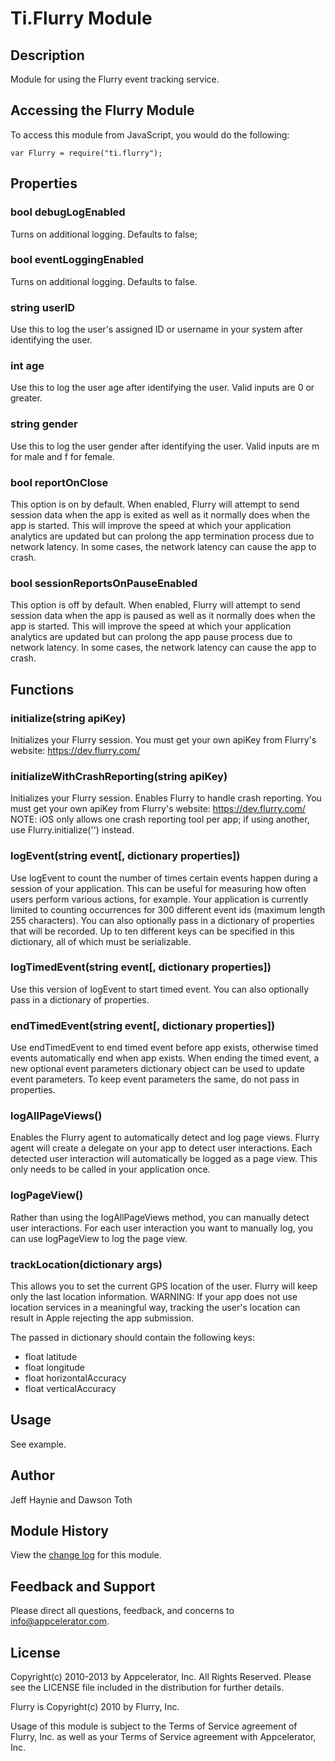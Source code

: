 # Ti.Flurry Module

## Description
Module for using the Flurry event tracking service.

## Accessing the Flurry Module
To access this module from JavaScript, you would do the following:

	var Flurry = require("ti.flurry");

## Properties

### bool debugLogEnabled
Turns on additional logging. Defaults to false;

### bool eventLoggingEnabled
Turns on additional logging. Defaults to false.

### string userID
Use this to log the user's assigned ID or username in your system after identifying the user. 

### int age
Use this to log the user age after identifying the user. Valid inputs are 0 or greater. 

### string gender
Use this to log the user gender after identifying the user. Valid inputs are m for male and f for female. 

### bool reportOnClose
This option is on by default. When enabled, Flurry will attempt to send session data when the app is exited as well as
it normally does when the app is started. This will improve the speed at which your application analytics are updated
but can prolong the app termination process due to network latency. In some cases, the network latency can cause the
app to crash.

### bool sessionReportsOnPauseEnabled
This option is off by default. When enabled, Flurry will attempt to send session data when the app is paused as well as
it normally does when the app is started. This will improve the speed at which your application analytics are updated
but can prolong the app pause process due to network latency. In some cases, the network latency can cause the app to
crash.

## Functions

### initialize(string apiKey)
Initializes your Flurry session. You must get your own apiKey from Flurry's website: https://dev.flurry.com/

### initializeWithCrashReporting(string apiKey)
Initializes your Flurry session. Enables Flurry to handle crash reporting. You must get your own apiKey from Flurry's website: https://dev.flurry.com/
NOTE: iOS only allows one crash reporting tool per app; if using another, use Flurry.initialize('<key>') instead.

### logEvent(string event[, dictionary properties])
Use logEvent to count the number of times certain events happen during a session of your application. This can be useful
for measuring how often users perform various actions, for example. Your application is currently limited to counting
occurrences for 300 different event ids (maximum length 255 characters). You can also optionally pass in a dictionary of
properties that will be recorded. Up to ten different keys can be specified in this dictionary, all of which must be
serializable.

### logTimedEvent(string event[, dictionary properties])
Use this version of logEvent to start timed event. You can also optionally pass in a dictionary of properties.

### endTimedEvent(string event[, dictionary properties])
Use endTimedEvent to end timed event before app exists, otherwise timed events automatically end when app exists. When
ending the timed event, a new optional event parameters dictionary object can be used to update event parameters. To
keep event parameters the same, do not pass in properties.

### logAllPageViews()
Enables the Flurry agent to automatically detect and log page views. Flurry agent will create a delegate on your app
to detect user interactions. Each detected user interaction will automatically be logged as a page view. This only needs
to be called in your application once.

### logPageView()
Rather than using the logAllPageViews method, you can manually detect user interactions. For each user interaction you
want to manually log, you can use logPageView to log the page view.

### trackLocation(dictionary args)
This allows you to set the current GPS location of the user. Flurry will keep only the last location information.
WARNING: If your app does not use location services in a meaningful way, tracking the user's location can result in
Apple rejecting the app submission.

The passed in dictionary should contain the following keys:

* float latitude
* float longitude
* float horizontalAccuracy
* float verticalAccuracy

## Usage
See example.

## Author
Jeff Haynie and Dawson Toth

## Module History

View the [change log](changelog.html) for this module.

## Feedback and Support
Please direct all questions, feedback, and concerns to [info@appcelerator.com](mailto:info@appcelerator.com?subject=iOS%20Flurry%20Module).

## License
Copyright(c) 2010-2013 by Appcelerator, Inc. All Rights Reserved. Please see the LICENSE file included in the distribution for further details.

Flurry is Copyright(c) 2010 by Flurry, Inc.  

Usage of this module is subject to the Terms of Service agreement of Flurry, Inc. 
as well as your Terms of Service agreement with Appcelerator, Inc.